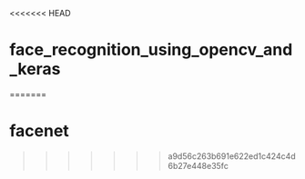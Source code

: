 <<<<<<< HEAD
# face_recognition_using_opencv_and_keras
=======
# facenet
>>>>>>> a9d56c263b691e622ed1c424c4d6b27e448e35fc
